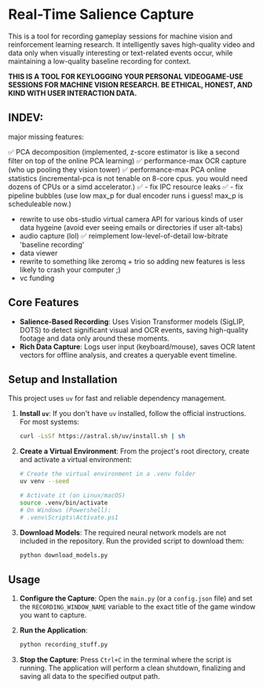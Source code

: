 # Real-Time Salience Capture

This is a tool for recording gameplay sessions for machine vision and reinforcement learning research. It intelligently saves high-quality video and data only when visually interesting or text-related events occur, while maintaining a low-quality baseline recording for context.

**THIS IS A TOOL FOR KEYLOGGING YOUR PERSONAL VIDEOGAME-USE SESSIONS FOR MACHINE VISION RESEARCH. BE ETHICAL, HONEST, AND KIND WITH USER INTERACTION DATA.** 

## INDEV:
major missing features:

✅ PCA decomposition (implemented, z-score estimator is like a second filter on top of the online PCA learning)
✅ performance-max OCR capture (who up pooling they vision tower)
✅ performance-max PCA online statistics (incremental-pca is not tenable on 8-core cpus. you would need dozens of CPUs or a simd accelerator.)
✅ - fix IPC resource leaks 
✅ - fix pipeline bubbles (use low max_p for dual encoder runs i guess! max_p is scheduleable now.)
- rewrite to use obs-studio virtual camera API for various kinds of user data hygeine (avoid ever seeing emails or directories if user alt-tabs)
- audio capture (lol)
✅ reimplement low-level-of-detail low-bitrate 'baseline recording'
- data viewer
- rewrite to something like zeromq + trio so adding new features is less likely to crash your computer ;)
- vc funding 

## Core Features

-   **Salience-Based Recording**: Uses Vision Transformer models (SigLIP, DOTS) to detect significant visual and OCR events, saving high-quality footage and data only around these moments.
-   **Rich Data Capture**: Logs user input (keyboard/mouse), saves OCR latent vectors for offline analysis, and creates a queryable event timeline.

## Setup and Installation

This project uses `uv` for fast and reliable dependency management.

1.  **Install `uv`**:
    If you don't have `uv` installed, follow the official instructions. For most systems:
    ```bash
    curl -LsSf https://astral.sh/uv/install.sh | sh
    ```

2.  **Create a Virtual Environment**:
    From the project's root directory, create and activate a virtual environment:
    ```bash
    # Create the virtual environment in a .venv folder
    uv venv --seed

    # Activate it (on Linux/macOS)
    source .venv/bin/activate
    # On Windows (Powershell):
    # .venv\Scripts\Activate.ps1
    ```

3.  **Download Models**:
    The required neural network models are not included in the repository. Run the provided script to download them:
    ```bash
    python download_models.py
    ```

## Usage

1.  **Configure the Capture**:
    Open the `main.py` (or a `config.json` file) and set the `RECORDING_WINDOW_NAME` variable to the exact title of the game window you want to capture.

2.  **Run the Application**:
    ```bash
    python recording_stuff.py
    ```

3.  **Stop the Capture**:
    Press `Ctrl+C` in the terminal where the script is running. The application will perform a clean shutdown, finalizing and saving all data to the specified output path.